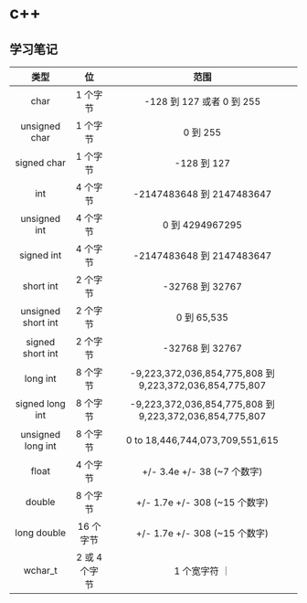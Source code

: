 #  c++
## 学习笔记

类型 | 位 | 范围 
:-: | :-: | :-:
char | 1 个字节 | -128 到 127 或者 0 到 255
unsigned char | 1 个字节 | 0 到 255
signed char | 1 个字节 | -128 到 127
int | 4 个字节 | -2147483648 到 2147483647
unsigned int | 4 个字节 | 0 到 4294967295
signed int | 4 个字节 | -2147483648 到 2147483647
short int | 2 个字节 | -32768 到 32767
unsigned short int | 2 个字节 | 0 到 65,535
signed short int | 2 个字节 | -32768 到 32767
long int | 8 个字节 | -9,223,372,036,854,775,808 到 9,223,372,036,854,775,807
signed long int | 8 个字节 | -9,223,372,036,854,775,808 到 9,223,372,036,854,775,807
unsigned long int | 8 个字节 | 0 to 18,446,744,073,709,551,615
float | 4 个字节 | +/- 3.4e +/- 38 (~7 个数字)
double | 8 个字节 | +/- 1.7e +/- 308 (~15 个数字)
long double | 16 个字节 | +/- 1.7e +/- 308 (~15 个数字)
wchar_t | 2 或 4 个字节 | 1 个宽字符 ｜